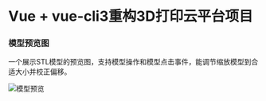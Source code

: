 # Vue + vue-cli3重构3D打印云平台项目

###  模型预览图
一个展示STL模型的预览图，支持模型操作和模型点击事件，能调节缩放模型到合适大小并校正偏移。

![模型预览](./src/assets/module.gif "模型预览")
